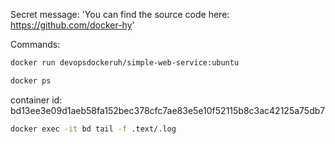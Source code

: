 Secret message: 'You can find the source code here: https://github.com/docker-hy'

Commands:

```bash
docker run devopsdockeruh/simple-web-service:ubuntu
```

```bash
docker ps
```

container id: bd13ee3e09d1aeb58fa152bec378cfc7ae83e5e10f52115b8c3ac42125a75db7

```bash
docker exec -it bd tail -f .text/.log
```
